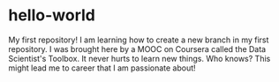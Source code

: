 # hello-world
My first repository!
I am learning how to create a new branch in my first repository. I was brought here by a MOOC on Coursera called the Data Scientist's Toolbox. It never hurts to learn new things. Who knows? This might lead me to career that I am passionate about!
